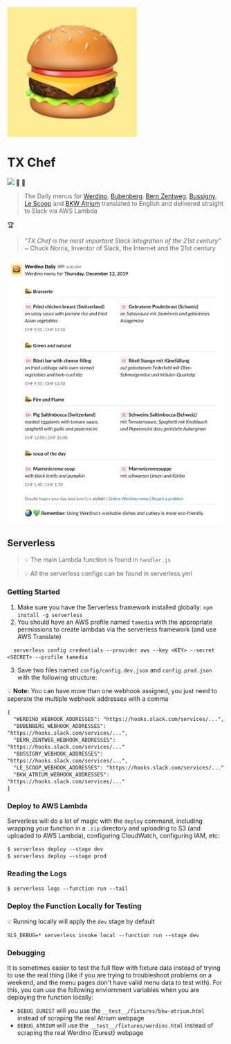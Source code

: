 ![](media/hamburger300x300.png)

# TX Chef

![](https://github.com/tamediadigital/tx-chef/workflows/build/badge.svg) :pizza: :hamburger: 

> The Daily menus for [Werdino](https://clients.eurest.ch/de/tamediazuerich/menu), [Bubenberg](https://clients.eurest.ch/dzz/de/Bubenberg), [Bern Zentweg](https://www.eurest.ch/dzb), [Bussigny](https://www.eurest.ch/cil), [Le Scoop](https://www.eurest.ch/tamedia-lausanne) and [BKW Atrium](https://bkw-bern.sv-restaurant.ch/de/menuplan) translated to English and delivered straight to Slack via AWS Lambda


:trophy:

> _"TX Chef is the most important Slack Integration of the 21st century"_   
~ Chuck Norris, Inventor of Slack, the Internet and the 21st century

![](media/screenshot.png)

## Serverless

> :bulb: The main Lambda function is found in `handler.js`

> :bulb: All the serverless configs can be found in serverless.yml

### Getting Started

1. Make sure you have the Serverless framework installed globally: `npm install -g serverless`
2. You should have an AWS profile named `tamedia` with the appropriate permissions to create lambdas via the serverless framework (and use AWS Translate)
```
  serverless config credentials --provider aws --key <KEY> --secret <SECRET> --profile tamedia
```
3. Save two files named `config/config.dev.json` and `config.prod.json` with the following structure:

:bulb: **Note:** You can have more than one webhook assigned, you just need to seperate the multiple webhook addresses with a comma

```
{
  "WERDINO_WEBHOOK_ADDRESSES": "https://hooks.slack.com/services/...",
  "BUBENBERG_WEBHOOK_ADDRESSES": "https://hooks.slack.com/services/...",
  "BERN_ZENTWEG_WEBHOOK_ADDRESSES": "https://hooks.slack.com/services/..."
  "BUSSIGNY_WEBHOOK_ADDRESSES": "https://hooks.slack.com/services/...",
  "LE_SCOOP_WEBHOOK_ADDRESSES": "https://hooks.slack.com/services/..."
  "BKW_ATRIUM_WEBHOOK_ADDRESSES": "https://hooks.slack.com/services/..."
}
```

### Deploy to AWS Lambda

Serverless will do a lot of magic with the `deploy` command, including wrapping your function in a `.zip` directory and uploading to S3 (and uploaded to AWS Lambda), configuring CloudWatch, configuring IAM, etc:

```
$ serverless deploy --stage dev
$ serverless deploy --stage prod
```

### Reading the Logs

```
$ serverless logs --function run --tail
```

### Deploy the Function Locally for Testing

:bulb: Running locally will apply the `dev` stage by default
```
SLS_DEBUG=* serverless invoke local --function run --stage dev
```

### Debugging

It is sometimes easier to test the full flow with fixture data instead of trying to use the real thing (like if you are trying to troubleshoot problems on a weekend, and the menu pages don't have valid menu data to test with). For this, you can use the following enviornment variables when you are deploying the function locally:

- `DEBUG_EUREST` will you use the `__test__/fixtures/bkw-atrium.html` instead of scraping the real Atrium webpage
- `DEBUG_ATRIUM` will use the `__test__/fixtures/werdino.html` instead of scraping the real Werdino (Eurest) webpage


